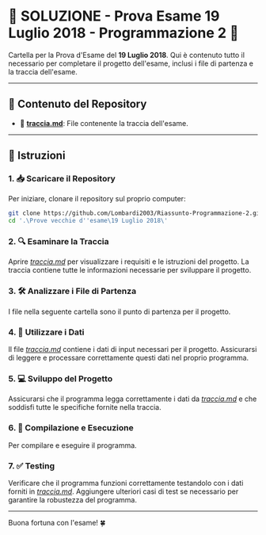 # 🌟 SOLUZIONE - Prova Esame 19 Luglio 2018 - Programmazione 2 🌟

Cartella per la Prova d'Esame del **19 Luglio 2018**. Qui è contenuto tutto il necessario per completare il progetto dell'esame, inclusi i file di partenza e la traccia dell'esame.

---

## 📂 Contenuto del Repository

- 📄 **[traccia.md](traccia.md)**: File contenente la traccia dell'esame.

---

## 📝 Istruzioni

### 1. 📥 Scaricare il Repository

Per iniziare, clonare il repository sul proprio computer:

```bash
git clone https://github.com/Lombardi2003/Riassunto-Programmazione-2.git
cd '.\Prove vecchie d''esame\19 Luglio 2018\'
```
### 2. 🔍 Esaminare la Traccia

Aprire *[traccia.md](traccia.md)* per visualizzare i requisiti e le istruzioni del progetto. La traccia contiene tutte le informazioni necessarie per sviluppare il progetto.

### 3. 🛠️ Analizzare i File di Partenza

I file nella seguente cartella sono il punto di partenza per il progetto. 


### 4. 📂 Utilizzare i Dati

Il file *[traccia.md](traccia.md)* contiene i dati di input necessari per il progetto. Assicurarsi di leggere e processare correttamente questi dati nel proprio programma.

### 5. 💻 Sviluppo del Progetto

Assicurarsi che il programma legga correttamente i dati da *[traccia.md](traccia.md)* e che soddisfi tutte le specifiche fornite nella traccia.

### 6. 🚀 Compilazione e Esecuzione

Per compilare e eseguire il programma.

### 7. ✅ Testing

Verificare che il programma funzioni correttamente testandolo con i dati forniti in *[traccia.md](traccia.md)*. Aggiungere ulteriori casi di test se necessario per garantire la robustezza del programma.

---

Buona fortuna con l'esame! 🍀
